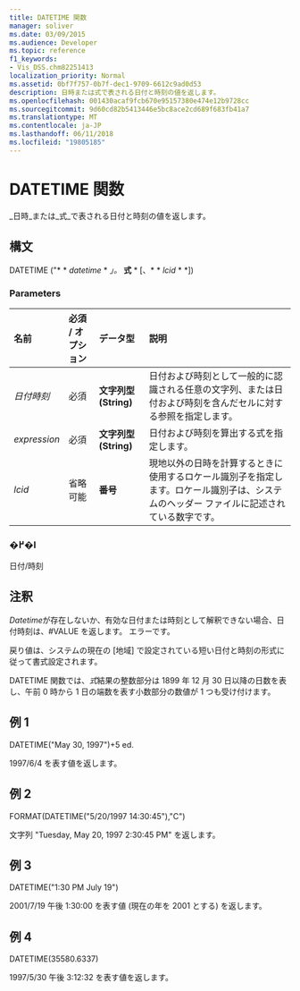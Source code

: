 ```yaml
---
title: DATETIME 関数
manager: soliver
ms.date: 03/09/2015
ms.audience: Developer
ms.topic: reference
f1_keywords:
- Vis_DSS.chm82251413
localization_priority: Normal
ms.assetid: 0bf7f757-0b7f-dec1-9709-6612c9ad0d53
description: 日時または式で表される日付と時刻の値を返します。
ms.openlocfilehash: 001430acaf9fcb670e95157380e474e12b9728cc
ms.sourcegitcommit: 9d60cd82b5413446e5bc8ace2cd689f683fb41a7
ms.translationtype: MT
ms.contentlocale: ja-JP
ms.lasthandoff: 06/11/2018
ms.locfileid: "19805185"
---
```

# <a name="datetime-function"></a>DATETIME 関数

_日時_または_式_で表される日付と時刻の値を返します。
  
## <a name="syntax"></a>構文

DATETIME ("* * *datetime* * *」。* **式** * [、* * *lcid* * *]) 
  
### <a name="parameters"></a>Parameters

|**名前**|**必須 / オプション**|**データ型**|**説明**|
|:-----|:-----|:-----|:-----|
| _日付時刻_ <br/> |必須  <br/> |**文字列型 (String)** <br/> |日付および時刻として一般的に認識される任意の文字列、または日付および時刻を含んだセルに対する参照を指定します。  <br/> |
| _expression_ <br/> |必須  <br/> |**文字列型 (String)** <br/> |日付および時刻を算出する式を指定します。  <br/> |
| _lcid_ <br/> |省略可能  <br/> |**番号** <br/> |現地以外の日時を計算するときに使用するロケール識別子を指定します。ロケール識別子は、システムのヘッダー ファイルに記述されている数字です。  <br/> |
   
### <a name="return-value"></a>�߂�l

日付/時刻
  
## <a name="remarks"></a>注釈

*Datetime*が存在しないか、有効な日付または時刻として解釈できない場合、日付時刻は、#VALUE を返します。 エラーです。 
  
戻り値は、システムの現在の [地域] で設定されている短い日付と時刻の形式に従って書式設定されます。 
  
DATETIME 関数では、*式*結果の整数部分は 1899 年 12 月 30 日以降の日数を表し、午前 0 時から 1 日の端数を表す小数部分の数値が 1 つも受け付けます。 
  
## <a name="example-1"></a>例 1

DATETIME("May 30, 1997")+5 ed.
  
1997/6/4 を表す値を返します。
  
## <a name="example-2"></a>例 2

FORMAT(DATETIME("5/20/1997 14:30:45"),"C")
  
文字列 "Tuesday, May 20, 1997 2:30:45 PM" を返します。
  
## <a name="example-3"></a>例 3

DATETIME("1:30 PM July 19")
  
2001/7/19 午後 1:30:00 を表す値 (現在の年を 2001 とする) を返します。
  
## <a name="example-4"></a>例 4

DATETIME(35580.6337)
  
1997/5/30 午後 3:12:32 を表す値を返します。
  

